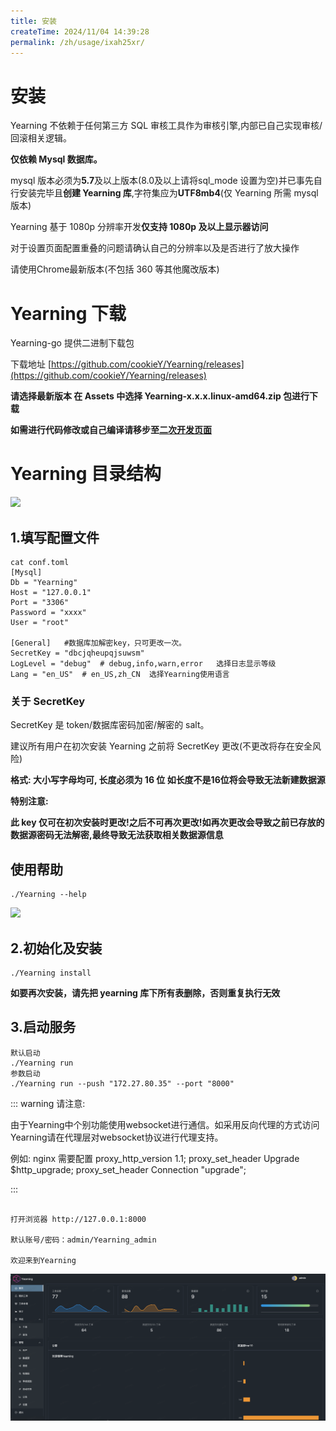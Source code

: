 ```yaml
---
title: 安装
createTime: 2024/11/04 14:39:28
permalink: /zh/usage/ixah25xr/
---
```

# 安装

Yearning 不依赖于任何第三方 SQL 审核工具作为审核引擎,内部已自己实现审核/回滚相关逻辑。

**仅依赖 Mysql 数据库。**

mysql 版本必须为**5.7**及以上版本(8.0及以上请将sql_mode 设置为空)并已事先自行安装完毕且**创建 Yearning 库**,字符集应为**UTF8mb4**(仅 Yearning 所需 mysql 版本)

Yearning 基于 1080p 分辨率开发**仅支持 1080p 及以上显示器访问**

对于设置页面配置重叠的问题请确认自己的分辨率以及是否进行了放大操作

请使用Chrome最新版本(不包括 360 等其他魔改版本)

# Yearning 下载

Yearning-go 提供二进制下载包

下载地址 [https://github.com/cookieY/Yearning/releases](https://github.com/cookieY/Yearning/releases)

**请选择最新版本 在 Assets 中选择 Yearning-x.x.x.linux-amd64.zip 包进行下载**

**如需进行代码修改或自己编译请移步至[二次开发页面]()**

# Yearning 目录结构

![](https://wuchen-1252812685.cos.ap-shanghai.myqcloud.com/img/yearning/20210301141132.png)

## 1.填写配置文件

```shell
cat conf.toml
[Mysql]
Db = "Yearning"
Host = "127.0.0.1"
Port = "3306"
Password = "xxxx"
User = "root"

[General]   #数据库加解密key，只可更改一次。
SecretKey = "dbcjqheupqjsuwsm"
LogLevel = "debug"  # debug,info,warn,error   选择日志显示等级
Lang = "en_US"  # en_US,zh_CN  选择Yearning使用语言
```

### 关于 SecretKey

SecretKey 是 token/数据库密码加密/解密的 salt。

建议所有用户在初次安装 Yearning 之前将 SecretKey 更改(不更改将存在安全风险)

**格式: 大小写字母均可, 长度必须为 16 位 如长度不是16位将会导致无法新建数据源** 

**特别注意:**

**此 key 仅可在初次安装时更改!之后不可再次更改!如再次更改会导致之前已存放的数据源密码无法解密,最终导致无法获取相关数据源信息**

## 使用帮助

```shell
./Yearning --help
```

![](https://wuchen-1252812685.cos.ap-shanghai.myqcloud.com/img/yearning/20210301141137.jpg)

## 2.初始化及安装

```shell
./Yearning install
```

**如要再次安装，请先把 yearning 库下所有表删除，否则重复执行无效**

## 3.启动服务

> 

```shell
默认启动
./Yearning run
参数启动
./Yearning run --push "172.27.80.35" --port "8000"
```

::: warning
请注意:

由于Yearning中个别功能使用websocket进行通信。如采用反向代理的方式访问Yearning请在代理层对websocket协议进行代理支持。

例如: nginx 需要配置 proxy_http_version 1.1; proxy_set_header Upgrade $http_upgrade; proxy_set_header Connection "upgrade";

:::

```

打开浏览器 http://127.0.0.1:8000

默认账号/密码：admin/Yearning_admin

欢迎来到Yearning

```

![](/images/dash01.png)

